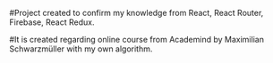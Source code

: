 
#Project created to confirm my knowledge from React, React Router, Firebase, React Redux.

#It is created regarding online course from Academind by Maximilian Schwarzmüller with my own algorithm. 
